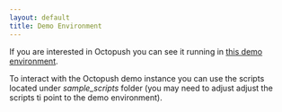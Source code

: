 ```yaml
---
layout: default
title: Demo Environment
---
```

 
If you are interested in Octopush you can see it running in [this demo environment](http://162.242.230.200/).

To interact with the Octopush demo instance you can use the scripts located under _sample_scripts_  folder (you may need to adjust adjust the scripts ti point to the demo environment).